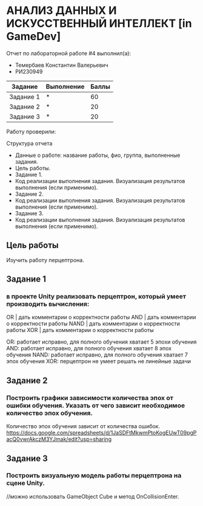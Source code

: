 # АНАЛИЗ ДАННЫХ И ИСКУССТВЕННЫЙ ИНТЕЛЛЕКТ [in GameDev]
Отчет по лабораторной работе #4 выполнил(а):
- Темербаев Константин Валерьевич
- РИ230949

| Задание | Выполнение | Баллы |
| ------ | ------ | ------ |
| Задание 1 | * | 60 |
| Задание 2 | * | 20 |
| Задание 3 | * | 20 |

Работу проверили:



Структура отчета

- Данные о работе: название работы, фио, группа, выполненные задания.
- Цель работы.
- Задание 1.
- Код реализации выполнения задания. Визуализация результатов выполнения (если применимо).
- Задание 2.
- Код реализации выполнения задания. Визуализация результатов выполнения (если применимо).
- Задание 3.
- Код реализации выполнения задания. Визуализация результатов выполнения (если применимо).

## Цель работы
Изучить работу перцептрона.

## Задание 1
### в проекте Unity реализовать перцептрон, который умеет производить вычисления:
OR | дать комментарии о корректности работы
AND | дать комментарии о корректности работы
NAND | дать комментарии о корректности работы
XOR | дать комментарии о корректности работы

OR: работает исправно, для полного обучения хватает 5 эпохи обучения
AND: работает исправно, для полного обучения хватает 8 эпох обучения
NAND: работает исправно, для полного обучения хватает 7 эпох обучения
XOR: перцептрон не умеет решать не линейные задачи

## Задание 2
###   Построить графики зависимости количества эпох от ошибки  обучения. Указать от чего зависит необходимое количество эпох обучения.

Количество эпох обучения зависит от количества ошибок.
https://docs.google.com/spreadsheets/d/1JaSDFtMkwmPtoKogEUwT09pgPacQ0vwrAkczM3YJmak/edit?usp=sharing

## Задание 3
### Построить визуальную модель работы перцептрона на сцене Unity.
//можно использовать GameObject Сube и метод OnCollisionEnter.




